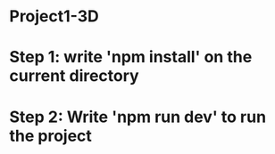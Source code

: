 # Project1-3D
<h1>Step 1: write 'npm install' on the current directory</h1>
<h1>Step 2: Write 'npm run dev' to run the project</h1>
